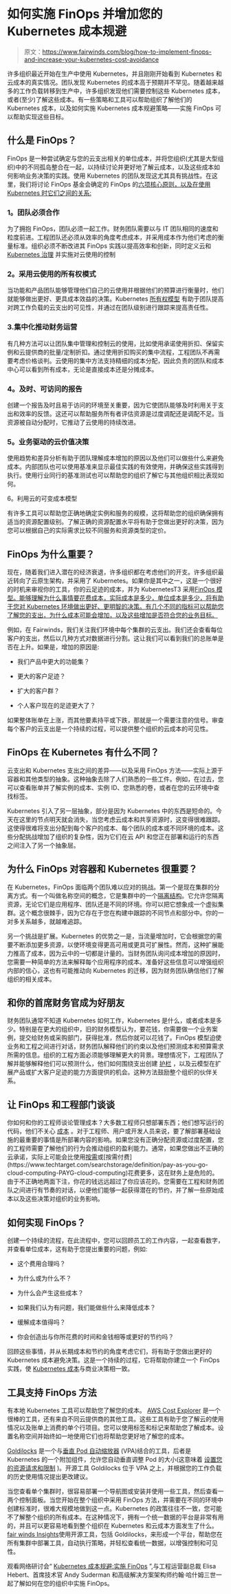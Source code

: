 # 如何实施 FinOps 并增加您的 Kubernetes 成本规避

> 原文：<https://www.fairwinds.com/blog/how-to-implement-finops-and-increase-your-kubernetes-cost-avoidance>

 许多组织最近开始在生产中使用 Kubernetes，并且刚刚开始看到 Kubernetes 和云成本的真实情况。团队发现 Kubernetes 的成本高于预期并不罕见。随着越来越多的工作负载转移到生产中，许多组织发现他们需要控制这些 Kubernetes 成本，或者(至少)了解这些成本。有一些策略和工具可以帮助组织了解他们的 Kubernetes 成本，以及如何实施 Kubernetes 成本规避策略——实施 FinOps 可以帮助实现这些目标。

## 什么是 FinOps？

FinOps 是一种尝试确定与您的云支出相关的单位成本，并将您组织(尤其是大型组织)中的不同孤岛整合在一起，以持续讨论并更好地了解云成本，以及这些成本如何影响业务决策的实践。使用 Kubernetes 的团队发现这尤其具有挑战性。在这里，我们将讨论 FinOps 基金会确定的 FinOps 的[六项核心原则，以及在使用 Kubernetes 时它们之间的关系:](https://www.finops.org/framework/principles/)

### 1。团队必须合作

为了拥抱 FinOps，团队必须一起工作。财务团队需要以与 IT 团队相同的速度和粒度前进。工程团队还必须从效率的角度考虑成本，并采用成本作为他们考虑的衡量标准。组织必须不断改进其 FinOps 实践以提高效率和创新，同时定义云和 [Kubernetes 治理](https://www.fairwinds.com/kubernetes-compliance) 并实施对云使用的控制

### 2。采用云使用的所有权模式

当功能和产品团队能够管理他们自己的云使用并根据他们的预算进行衡量时，他们就能够做出更好、更具成本效益的决策。Kubernetes [所有权模型](https://www.fairwinds.com/kubernetes-service-ownership-whitepaper) 有助于团队提高对跨工作负载的云支出的可见性，并通过在团队级别进行跟踪来提高责任性。

### 3.集中化推动财务运营

有几种方法可以让团队集中管理和控制云的使用，比如使用承诺使用折扣、保留实例和云提供商的批量/定制折扣。通过使用折扣购买的集中流程，工程团队不再需要考虑价格谈判。云使用的集中方法支持精细的成本分配，因此负责的团队和成本中心可以看到所有成本，无论是直接成本还是分摊成本。

### 4。及时、可访问的报告

创建一个报告及时且易于访问的环境至关重要，因为它使团队能够及时利用关于支出和效率的反馈。这还可以帮助服务所有者评估资源是过度调配还是调配不足。当资源被自动分配时，它推动了云使用的持续改进。

### 5。业务驱动的云价值决策

使用趋势和差异分析有助于团队理解成本增加的原因以及他们可以做些什么来避免成本。内部团队也可以使用基准来显示最佳实践的有效使用，并确保这些实践得到执行。使用行业同行的基准测试也可以帮助您的组织了解它与其他组织相比表现如何。

6。利用云的可变成本模型

有许多工具可以帮助您正确地确定实例和服务的规模，这将帮助您的组织确保拥有适当的资源配置级别。了解正确的资源配置水平将有助于您做出更好的决策，因为您可以根据自己的实际需求比较不同服务和资源类型的定价。

## FinOps 为什么重要？

现在，随着我们进入潜在的经济衰退，许多组织都在考虑他们的开支。许多组织最近转向了云原生架构，并采用了 Kubernetes。如果你是其中之一，这是一个很好的时机来审视你的工具，你的云足迹的成本，并为 KubernetesT3 采用[FinOps 模型。能够理解为什么事情要花费成本，实际成本是多少，单位成本是多少，将有助于您对 Kubernetes 环境做出更好、更明智的决策。有几个不同的指标可以帮助您了解您的支出，为什么成本可能会增加，以及这些增加是否符合您的业务目标。](https://www.fairwinds.com/blog/kubernetes-blackhole-of-finops)

例如，在 Fairwinds，我们关注我们环境中每个集群的云支出。我们还会查看每位客户的支出，然后以几种方式对数据进行分割。这让我们可以看到我们的总账单是否在上升。如果是，增加的原因是:

*   我们产品中更大的功能集？

*   更大的客户足迹？

*   扩大的客户群？

*   个人客户现在的足迹更大了？

如果整体账单在上涨，而其他要素持平或下跌，那就是一个需要注意的信号。审查每个客户的云支出是一个持续的过程，可以提供整个组织的云成本的可见性。

## FinOps 在 Kubernetes 有什么不同？

云支出和 Kubernetes 支出之间的差异——以及采用 FinOps 方法——实际上源于容器和其他类型的抽象。这种抽象去除了人们熟悉的一些工件。例如，在过去，您可以查看账单并了解实例的成本、实例 ID、您熟悉的卷，或者在您的云环境中查找标签。

Kubernetes 引入了另一层抽象，部分是因为 Kubernetes 中的东西是短命的。今天在这里的节点明天就会消失，当您考虑云成本和共享资源时，这变得很难跟踪。这使得很难将支出分配到每个客户的成本、每个团队的成本或不同环境的成本。这些分配挑战增加了组织的复杂性，因为它们在云 API 和您正在部署和运行的东西之间注入了另一个抽象层。

## 为什么 FinOps 对容器和 Kubernetes 很重要？

在 Kubernetes，FinOps 面临两个团队难以应对的挑战。第一个是现在集群的分离方式。有一个叫做名称空间的概念，它是集群中的一个[隔离结构](https://kubernetes.io/docs/concepts/security/multi-tenancy/)。它允许您隔离资源，无论它们是应用程序、团队还是不同的环境。你可以把它想象成一个虚拟集群。这个概念很棘手，因为它存在于您在构建中跟踪的不同节点和部分中。你的一对多关系越多，就越难追踪。

另一个挑战是扩展。Kubernetes 的优势之一是，当流量增加时，它会根据您的需要不断添加更多资源，以使环境变得更高可用或更具可扩展性。然而，这种扩展能力推高了成本，因为云中的一切都是计量的。当财务团队询问成本增加的原因时，您需要一种简单的方法来解释每个应用程序的成本。准备好这些信息可以增强组织内部的信心，这也有可能推动向 Kubernetes 的迁移，因为财务团队确信他们了解组织的相关成本。

## 和你的首席财务官成为好朋友

财务团队通常不知道 Kubernetes 如何工作，Kubernetes 是什么，或者成本是多少。特别是在更大的组织中，旧的财务模型认为，要花钱，你需要做一个业务案例，提交给财务或采购部门，获得批准，然后你就可以花钱了。FinOps 模型迫使业务和工程之间进行对话，财务团队解释他们的约束以及他们预测成本和预算需求所需的信息。组织的工程方面必须能够理解更大的背景。理想情况下，工程团队了解并能够解释他们可以预测什么，他们如何围绕支出创建 [护栏](https://www.fairwinds.com/kubernetes-guardrails-explained-reg) ，以及云模型在扩展产品或扩大客户足迹的能力方面提供的机会。这种方法鼓励整个组织的伙伴关系。

## 让 FinOps 和工程部门谈谈

你如何和你的工程师谈论管理成本？大多数工程师只想部署东西；他们想写运行的代码，他们不关心 [成本](https://www.fairwinds.com/blog/a-kubernetes-overview-says-proper-configuration-is-key-to-saving-money) 。对于工程师、用户或开发人员来说，要了解部署基础设施的最重要的事情是所部署内容的影响。如果您没有正确分配资源或过度配置，您的工程师需要了解他们的行为会推动组织的盈利能力。通常，如果您做出不正确的云承诺，实际上可能会比使用[按需](https://www.techtarget.com/searchitoperations/definition/on-demand-computing#:~:text=On%2Ddemand%20computing%20(ODC),by%20a%20cloud%20service%20provider.)或[按需付费](https://www.techtarget.com/searchstorage/definition/pay-as-you-go-cloud-computing-PAYG-cloud-computing)花费更多，这在财务上是危险的。由于不正确地两面下注，你花的钱远远超过了你应该花的。您需要在工程和财务团队之间进行有节奏的对话，以便他们能够一起获得潜在的节约，并了解一些原始成本以及这些决策对组织的业务影响。

## 如何实现 FinOps？

创建一个持续的流程，在此流程中，您可以回顾员工的工作内容，一起查看数字，并查看单位成本，这有助于您提出重要的问题，例如:

*   这个费用合理吗？

*   为什么或为什么不？

*   为什么会产生这些成本？

*   如果我们认为有问题，我们能做些什么来降低成本？

*   缓解成本值得吗？

*   你会创造出与你所花费的时间和金钱相等或更好的节约吗？

回顾这些事情，并从长期成本和节约的角度考虑它们，将有助于您做出更好的 Kubernetes 成本避免决策。这是一个持续的过程，它将帮助你建立一个 FinOps 实践，使 [Kubernetes 成本](https://www.cncf.io/blog/2022/10/20/kubernetes-best-practice-how-to-correctly-set-resource-requests-and-limits/)与商业决策相一致。

## 工具支持 FinOps 方法

有本地 Kubernetes 工具可以帮助您了解您的成本。 [AWS Cost Explorer](https://aws.amazon.com/aws-cost-management/aws-cost-explorer/) 是一个很棒的工具，还有来自不同云提供商的其他工具。这些工具有助于您了解云的使用情况以及账单上消费的单个行项目。您可以使用标签和标记来帮助您了解成本。设置名称空间并始终如一地使用它们也将帮助您更好地了解您的成本。

[Goldilocks](https://www.fairwinds.com/blog/introducing-goldilocks-a-tool-for-recommending-resource-requests) 是一个与[垂直 Pod 自动缩放器](https://github.com/kubernetes/autoscaler/tree/master/vertical-pod-autoscaler) (VPA)结合的工具，后者是 Kubernetes 的一个附加组件，允许您自动垂直调整 Pod 的大小(这意味着 [设置您的资源请求和限制](https://www.fairwinds.com/blog/kubernetes-resource-limits) )。开源工具 Goldilocks 位于 VPA 之上，并根据您的工作负载的历史使用情况提出更改建议。

当您查看单个集群时，很容易部署一个导航图或安装并使用一些工具，然后查看一两个控制面板。当您开始在整个组织中采用 FinOps 方法，并需要在不同的环境中创建标准时，很难大规模地做到这一点。Kubernetes 的政策往往不一致，您可能不了解整个组织的所有成本。在这种情况下，拥有一个统一数据的平台是非常有用的，并且可以更容易地看到整个组织在 Kubernetes 和云成本方面发生了什么。[fair winds Insights](/insights)使用开源工具，包括 Goldilocks，来形成一个平台，帮助您在所有集群中部署工具，自动执行策略，并轻松查看统一数据，以增强控制和可见性。

观看网络研讨会“ [Kubernetes 成本规避:实施 FinOps](https://webinars.devops.com/kubernetes-cost-avoidance-implementing-finops) ”,与工程运营副总裁 Elisa Hebert、首席技术官 Andy Suderman 和高级解决方案架构师约翰·哈什姆三世一起了解如何在您的组织中实施 FinOps。